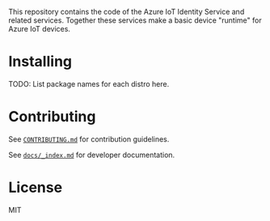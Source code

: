 This repository contains the code of the Azure IoT Identity Service and related services. Together these services make a basic device "runtime" for Azure IoT devices.


# Installing

TODO: List package names for each distro here.


# Contributing

See [`CONTRIBUTING.md`](CONTRIBUTING.md) for contribution guidelines.

See [`docs/_index.md`](docs/_index.md) for developer documentation.


# License

MIT
